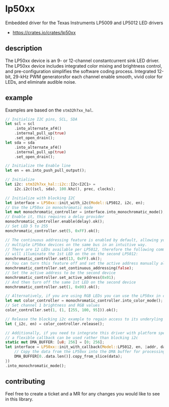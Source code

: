 # lp50xx
Embedded driver for the Texas Instruments LP5009 and LP5012 LED drivers

- https://crates.io/crates/lp50xx

## description
The LP50xx device is an 9- or 12-channel constantcurrent sink LED driver. The LP50xx device includes integrated color mixing and brightness control, and pre-configuration simplifies the software coding process. Integrated 12-bit, 29-kHz PWM generatorsfor each channel enable smooth, vivid color for LEDs, and eliminate audible noise.

## example
Examples are based on the `stm32h7xx_hal`.

```rust
// Initialize I2C pins, SCL, SDA
let scl = scl
    .into_alternate_af4()
    .internal_pull_up(true)
    .set_open_drain();
let sda = sda
    .into_alternate_af4()
    .internal_pull_up(true)
    .set_open_drain();

// Initialize the Enable line
let en = en.into_push_pull_output();

// Initialize 
let i2c: stm32h7xx_hal::i2c::I2c<I2C1> =
    i2c.i2c((scl, sda), 100.khz(), prec, clocks);

// Initialize with blocking I2C
let interface = LP50xx::init_with_i2c(Model::LP5012, i2c, en);
// Use the LP50xx in monochromatic mode
let mut monochromatic_controller = interface.into_monochromatic_mode();
// Enable it, this requires a delay provider
monochromatic_controller.enable(delay).ok();
// Set LED 5 to 255
monchromatic_controller.set(5, 0xFF).ok();

// The continuous addressing feature is enabled by default, allowing you to address
// multiple LP50xx devices on the same bus in an intuitive way.
// There are 12 LEDs available per LP5012, therefore the following command
// will illuminate the 1st LED on the on the second LP5012:
monchromatic_controller.set(13, 0xFF).ok();
// You can turn this feature off and set the active address manually also:
monchromatic_controller.set_continuous_addressing(false);
// Set the active address to be the second device
monchromatic_controller.set_active_address(0x01);
// And then turn off the same 1st LED on the second device
monchromatic_controller.set(1, 0x00).ok();

// Alternatively, if you are using RGB LEDs you can use the LP50xx in color mode
let mut color_controller = monochromatic_controller.into_color_mode();
// Set channel 1 brightness and RGB values
color_controller.set(1, (1, [255, 100, 95])).ok();

// Release the blocking i2c example to regain access to its underyling resources
let (_i2c, en) = color_controller.release();

// Additionally, if you need to integrate this driver with platform specific DMA controllers then
// a flexible callback can be used rather than blocking i2c
static mut DMA_BUFFER: [u8; 256] = [0; 256];
let interface = LP50xx::init_with_callback(Model::LP5012, en, |addr, data| unsafe {
    // Copy the data from the LP50xx into the DMA buffer for processing
    DMA_BUFFER[0..data.len()].copy_from_slice(data);
})
.into_monochromatic_mode();
```

## contributing
Feel free to create a ticket and a MR for any changes you would like to see in this library.
